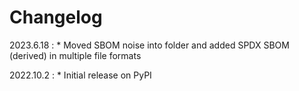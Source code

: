 # Changelog

2023.6.18
:    * Moved SBOM noise into folder and added SPDX SBOM (derived) in multiple file formats

2022.10.2
:    * Initial release on PyPI
